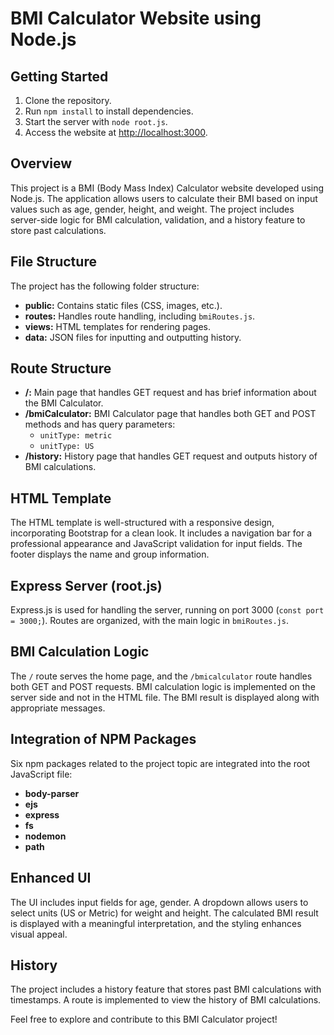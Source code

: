 # BMI Calculator Website using Node.js

## Getting Started

1. Clone the repository.
2. Run `npm install` to install dependencies.
3. Start the server with `node root.js`.
4. Access the website at [http://localhost:3000](http://localhost:3000).

## Overview

This project is a BMI (Body Mass Index) Calculator website developed using Node.js. The application allows users to calculate their BMI based on input values such as age, gender, height, and weight. The project includes server-side logic for BMI calculation, validation, and a history feature to store past calculations.

## File Structure

The project has the following folder structure:

- **public:** Contains static files (CSS, images, etc.).
- **routes:** Handles route handling, including `bmiRoutes.js`.
- **views:** HTML templates for rendering pages.
- **data:** JSON files for inputting and outputting history.

## Route Structure

- **/:** Main page that handles GET request and has brief information about the BMI Calculator.
- **/bmiCalculator:** BMI Calculator page that handles both GET and POST methods and has query parameters:
  - `unitType: metric`
  - `unitType: US`
- **/history:** History page that handles GET request and outputs history of BMI calculations.

## HTML Template

The HTML template is well-structured with a responsive design, incorporating Bootstrap for a clean look. It includes a navigation bar for a professional appearance and JavaScript validation for input fields. The footer displays the name and group information.

## Express Server (root.js)

Express.js is used for handling the server, running on port 3000 (`const port = 3000;`). Routes are organized, with the main logic in `bmiRoutes.js`.

## BMI Calculation Logic

The `/` route serves the home page, and the `/bmicalculator` route handles both GET and POST requests. BMI calculation logic is implemented on the server side and not in the HTML file. The BMI result is displayed along with appropriate messages.

## Integration of NPM Packages

Six npm packages related to the project topic are integrated into the root JavaScript file: 
- **body-parser**
- **ejs**
- **express**
- **fs**
- **nodemon**
- **path**

## Enhanced UI

The UI includes input fields for age, gender. A dropdown allows users to select units (US or Metric) for weight and height. The calculated BMI result is displayed with a meaningful interpretation, and the styling enhances visual appeal.

## History

The project includes a history feature that stores past BMI calculations with timestamps. A route is implemented to view the history of BMI calculations.

Feel free to explore and contribute to this BMI Calculator project!
